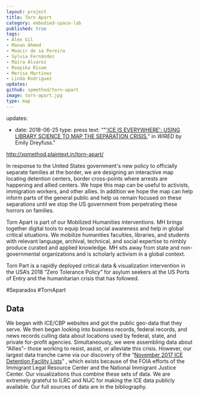 ```yaml
---
layout: project
title: Torn Apart
category: embodied-space-lab
published: true
tags:
- Alex Gil
- Manan Ahmed
- Moacir de sa Pereira
- Sylvia Fernández
- Maira Álvarez
- Roopika Risam
- Merisa Martinez
- Linda Rodriguez
updates:
github: xpmethod/torn-apart
image: torn-apart.jpg
type: map
---
```


updates:

- date: 2018-06-25
  type: press
  text: "\"['ICE IS EVERYWHERE': USING LIBRARY SCIENCE TO MAP THE SEPARATION CRISIS](https://web.archive.org/web/20180625200248/https://www.wired.com/story/ice-is-everywhere-using-library-science-to-map-child-separation/),\"
in *WIRED* by Emily Dreyfuss."


<http://xpmethod.plaintext.in/torn-apart/>

In response to the United States government's new policy to officially
separate families at the border, we are designing an interactive map locating
detention centers, border cross-points where arrests are happening and allied
centers. We hope this map can be useful to activists, immigration workers, and
other allies. In addition we hope the map can help inform parts of the general
public and help us remain focused on these separations until we stop the US
government from perpetrating these horrors on families.

Torn Apart is part of our Mobilized Humanities interventions. MH brings
together digital tools to equip broad social awareness and help in global
critical situations. We mobilize humanities faculties, libraries, and students
with relevant language, archival, technical, and social expertise to nimbly
produce curated and applied knowledge. MH sits away from state and
non-governmental organizations and is scholarly activism in a global context.

Torn Part is a rapidly deployed critical data & visualization intervention in
the USA’s 2018 “Zero Tolerance Policy” for asylum seekers at the US Ports of
Entry and the humanitarian crisis that has followed.

\#Separados \#TornApart

## Data

We began with ICE/CBP websites and got the public geo-data that they serve. We
then began looking into business records, federal records, and news records
culling data about locations used by federal, state, and private for-profit
agencies. Simultaneously, we were assembling data about “Allies”– those
working to resist, assist, or alleviate this crisis. However, our largest data
tranche came via our discovery of the “[November 2017 ICE Detention Facility
Lists][1]” , which exists because of the FOIA efforts of the Immigrant Legal
Resource Center and the National Immigrant Justice Center. Our visualizations
thus combine these sets of data. We are extremely grateful to ILRC and NIJC
for making the ICE data publicly available. Our full sources of data are in
the bibliography.

[1]: https://web.archive.org/web/20180625162207/https://immigrantjustice.org/staff/blog/ice-released-its-most-comprehensive-immigration-detention-data-yet
